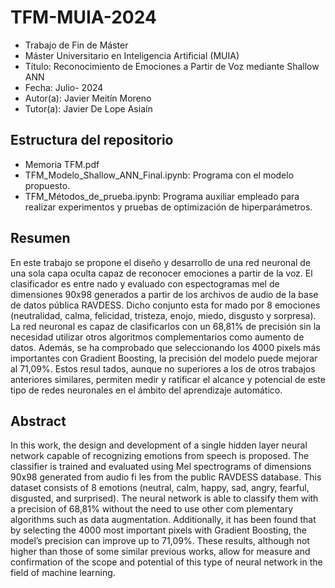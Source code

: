 # TFM-MUIA-2024
- Trabajo de Fin de Máster
- Máster Universitario en Inteligencia Artificial (MUIA)
- Título: Reconocimiento de Emociones a Partir de Voz mediante Shallow ANN
- Fecha: Julio- 2024
- Autor(a): Javier Meitín Moreno
- Tutor(a): Javier De Lope Asiaín

## Estructura del repositorio
- Memoria TFM.pdf
- TFM_Modelo_Shallow_ANN_Final.ipynb: Programa con el modelo propuesto.
- TFM_Métodos_de_prueba.ipynb: Programa auxiliar empleado para realizar experimentos y pruebas de optimización de hiperparámetros.

## Resumen
En este trabajo se propone el diseño y desarrollo de una red neuronal de una sola
capa oculta capaz de reconocer emociones a partir de la voz. El clasificador es entre
nado y evaluado con espectogramas mel de dimensiones 90x98 generados a partir de
los archivos de audio de la base de datos pública RAVDESS. Dicho conjunto esta for
mado por 8 emociones (neutralidad, calma, felicidad, tristeza, enojo, miedo, disgusto
y sorpresa). La red neuronal es capaz de clasificarlos con un 68,81% de precisión
sin la necesidad utilizar otros algoritmos complementarios como aumento de datos.
Además, se ha comprobado que seleccionando los 4000 pixels más importantes con
Gradient Boosting, la precisión del modelo puede mejorar al 71,09%. Estos resul
tados, aunque no superiores a los de otros trabajos anteriores similares, permiten
medir y ratificar el alcance y potencial de este tipo de redes neuronales en el ámbito
del aprendizaje automático.

## Abstract
In this work, the design and development of a single hidden layer neural network
capable of recognizing emotions from speech is proposed. The classifier is trained
and evaluated using Mel spectrograms of dimensions 90x98 generated from audio fi
les from the public RAVDESS database. This dataset consists of 8 emotions (neutral,
calm, happy, sad, angry, fearful, disgusted, and surprised). The neural network is
able to classify them with a precision of 68,81% without the need to use other com
plementary algorithms such as data augmentation. Additionally, it has been found
that by selecting the 4000 most important pixels with Gradient Boosting, the model’s
precision can improve up to 71,09%. These results, although not higher than those
of some similar previous works, allow for measure and confirmation of the scope and
potential of this type of neural network in the field of machine learning.
